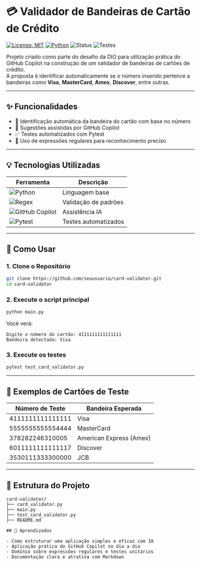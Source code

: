 # 💳 Validador de Bandeiras de Cartão de Crédito

[![License: MIT](https://img.shields.io/badge/license-MIT-blue.svg)](LICENSE)
[![Python](https://img.shields.io/badge/Python-3.10%2B-blue.svg)](https://www.python.org/)
![Status](https://img.shields.io/badge/status-em%20desenvolvimento-yellow)
![Testes](https://img.shields.io/badge/testes-automatizados-green)

Projeto criado como parte do desafio da DIO para utilização prática do GitHub Copilot na construção de um validador de bandeiras de cartões de crédito.  
A proposta é identificar automaticamente se o número inserido pertence a bandeiras como **Visa**, **MasterCard**, **Amex**, **Discover**, entre outras.

---

## ✨ Funcionalidades

- 🔎 Identificação automática da bandeira do cartão com base no número
- 🤖 Sugestões assistidas por GitHub Copilot
- ✅ Testes automatizados com Pytest
- 🧠 Uso de expressões regulares para reconhecimento preciso

---

## 💡 Tecnologias Utilizadas

| Ferramenta | Descrição |
|------------|-----------|
| ![Python](https://img.shields.io/badge/-Python-3776AB?logo=python&logoColor=white) | Linguagem base |
| ![Regex](https://img.shields.io/badge/-Regex-E34F26?logo=regex&logoColor=white) | Validação de padrões |
| ![GitHub Copilot](https://img.shields.io/badge/-GitHub%20Copilot-000000?logo=github&logoColor=white) | Assistência IA |
| ![Pytest](https://img.shields.io/badge/-Pytest-6DB33F?logo=pytest&logoColor=white) | Testes automatizados |

---

## 🚀 Como Usar

### 1. Clone o Repositório

```bash
git clone https://github.com/seuusuario/card-validator.git
cd card-validator
```

### 2. Execute o script principal

```bash
python main.py
```

Você verá:

```
Digite o número do cartão: 4111111111111111
Bandeira detectada: Visa
```

### 3. Execute os testes

```bash
pytest test_card_validator.py
```

---

## 🧪 Exemplos de Cartões de Teste

| Número de Teste | Bandeira Esperada     |
|-----------------|-----------------------|
| 4111111111111111| Visa                  |
| 5555555555554444| MasterCard            |
| 378282246310005 | American Express (Amex)|
| 6011111111111117| Discover              |
| 3530111333300000| JCB                   |

---

## 📁 Estrutura do Projeto

```
card-validator/
├── card_validator.py
├── main.py
├── test_card_validator.py
├── README.md

## 🧠 Aprendizados

- Como estruturar uma aplicação simples e eficaz com IA
- Aplicação prática do GitHub Copilot no dia a dia
- Domínio sobre expressões regulares e testes unitários
- Documentação clara e atrativa com Markdown
